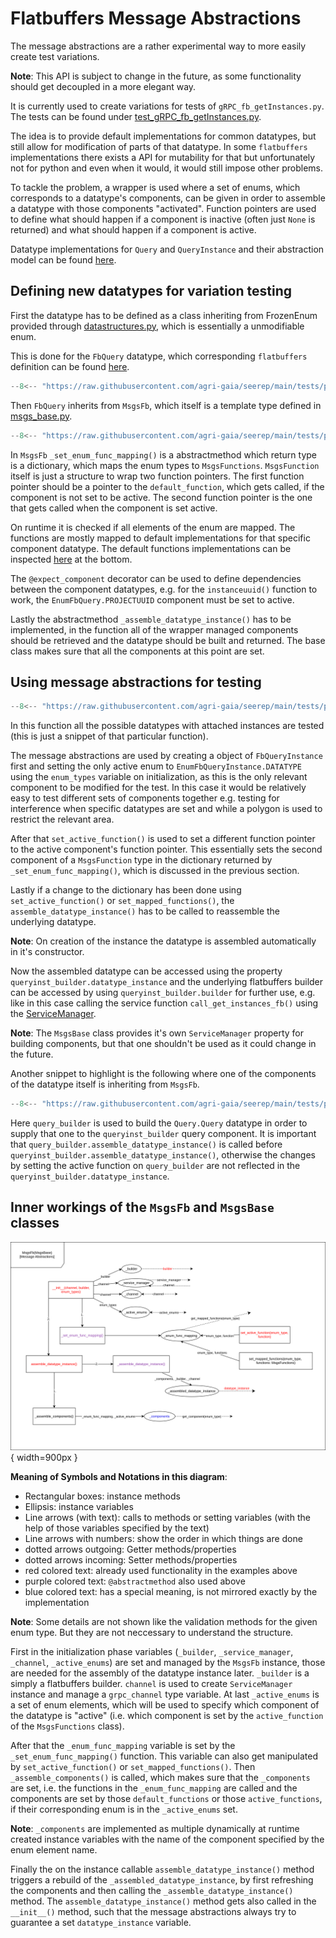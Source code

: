 # Flatbuffers Message Abstractions

The message abstractions are a rather experimental way to more easily create test
variations.

**Note**: This API is subject to change in the future, as some functionality
should get decoupled in a more elegant way.

It is currently used to create variations for tests of `gRPC_fb_getInstances.py`.
The tests can be found under
[test_gRPC_fb_getInstances.py](https://github.com/agri-gaia/seerep/blob/main/tests/python/gRPC/instances/test_gRPC_fb_getInstances.py).

The idea is to provide default implementations for common datatypes, but still
allow for modification of parts of that datatype. In some `flatbuffers`
implementations there exists a API for mutability for that but unfortunately not
for python and even when it would, it would still impose other problems.

To tackle the problem, a wrapper is used where a set of enums, which corresponds
to a datatype's components, can be given in order to assemble a datatype with
those components "activated". Function pointers are used to define what should
happen if a component is inactive (often just `None` is returned) and what
should happen if a component is active.

Datatype implementations for `Query` and `QueryInstance` and their abstraction
model can be found
[here](https://github.com/agri-gaia/seerep/blob/main/tests/python/gRPC/util/msg_abs/msgs.py).

## Defining new datatypes for variation testing

First the datatype has to be defined as a class inheriting from FrozenEnum
provided through
[datastructures.py](https://github.com/agri-gaia/seerep/blob/main/tests/python/gRPC/util/datastructures.py),
which is essentially a unmodifiable enum.

This is done for the `FbQuery` datatype, which corresponding `flatbuffers`
definition can be found
[here](https://github.com/agri-gaia/seerep/blob/main/seerep_msgs/fbs/query.fbs).

```python
--8<-- "https://raw.githubusercontent.com/agri-gaia/seerep/main/tests/python/gRPC/util/msg_abs/msgs.py:24:40"
```

Then `FbQuery` inherits from `MsgsFb`, which itself is a template type defined in
[msgs_base.py](https://github.com/agri-gaia/seerep/blob/main/tests/python/gRPC/util/msg_abs/msgs_base.py).

```python
--8<-- "https://raw.githubusercontent.com/agri-gaia/seerep/main/tests/python/gRPC/util/msg_abs/msgs.py:48:103"
```

In `MsgsFb` `_set_enum_func_mapping()` is a abstractmethod which return type is
a dictionary, which maps the enum types to `MsgsFunctions`. `MsgsFunction`
itself is just a structure to wrap two function pointers. The first function
pointer should be a pointer to the `default_function`, which gets called, if the
component is not set to be active. The second function pointer is the one that
gets called when the component is set active.

On runtime it is checked if all elements of the enum are mapped. The functions
are mostly mapped to default implementations for that specific component datatype.
The default functions implementations can be inspected
[here](https://github.com/agri-gaia/seerep/blob/main/tests/python/gRPC/util/msg_abs/msgs.py)
at the bottom.

The `@expect_component` decorator can be used to define dependencies between the
component datatypes, e.g. for the `instanceuuid()` function to work, the
`EnumFbQuery.PROJECTUUID` component must be set to active.

Lastly the abstractmethod `_assemble_datatype_instance()` has to be implemented,
in the function all of the wrapper managed components should be retrieved and
the datatype should be built and returned. The base class makes sure that all
the components at this point are set.

## Using message abstractions for testing

```python
--8<-- "https://raw.githubusercontent.com/agri-gaia/seerep/main/tests/python/gRPC/instances/test_gRPC_fb_getInstances.py:83:113"
```

In this function all the possible datatypes with attached instances are tested
(this is just a snippet of that particular function).

The message abstractions are used by creating a object of `FbQueryInstance` first
and setting the only active enum to `EnumFbQueryInstance.DATATYPE` using the
`enum_types` variable on initialization, as this is the only relevant component
to be modified for the test. In this case it would be relatively easy to test
different sets of components together e.g. testing for interference when specific
datatypes are set and while a polygon is used to restrict the relevant area.

After that `set_active_function()` is used to set a different function pointer
to the active component's function pointer. This essentially sets the second
component of a `MsgsFunction` type in the dictionary returned by
`_set_enum_func_mapping()`, which is discussed in the previous section.

Lastly if a change to the dictionary has been done using `set_active_function()`
or `set_mapped_functions()`, the `assemble_datatype_instance()` has to be called
to reassemble the underlying datatype.

**Note**: On creation of the instance the datatype is assembled automatically in
it's constructor.

Now the assembled datatype can be accessed using the property
`queryinst_builder.datatype_instance` and the underlying flatbuffers builder can
be accessed by using `queryinst_builder.builder` for further use, e.g. like in
this case calling the service function `call_get_instances_fb()` using the
[ServiceManager](python-helpers.md#service_managerpy).

**Note**: The `MsgsBase` class provides it's own `ServiceManager` property for
building components, but that one shouldn't be used as it could change in the
future.

Another snippet to highlight is the following where one of the components of the
datatype itself is inheriting from `MsgsFb`.

```python
--8<-- "https://raw.githubusercontent.com/agri-gaia/seerep/main/tests/python/gRPC/instances/test_gRPC_fb_getInstances.py:201:261"
```

Here `query_builder` is used to build the `Query.Query` datatype in order to
supply that one to the `queryinst_builder` query component. It is important that
`query_builder.assemble_datatype_instance()` is called before
`queryinst_builder.assemble_datatype_instance()`, otherwise the changes by setting
the active function on `query_builder` are not reflected in the
`queryinst_builder.datatype_instance`.

## Inner workings of the `MsgsFb` and `MsgsBase` classes

![message-abstractions](../imgs/message-abstractions.svg){ width=900px }

**Meaning of Symbols and Notations in this diagram**:

- Rectangular boxes: instance methods
- Ellipsis: instance variables
- Line arrows (with text): calls to methods or setting variables (with the help
  of those variables specified by the text)
- Line arrows with numbers: show the order in which things are done
- dotted arrows outgoing: Getter methods/properties
- dotted arrows incoming: Setter methods/properties
- red colored text: already used functionality in the examples above
- purple colored text: `@abstractmethod` also used above
- blue colored text: has a special meaning, is not mirrored exactly by the
  implementation

**Note**: Some details are not shown like the validation methods for the given
enum type. But they are not neccessary to understand the structure.

First in the initialization phase variables (`_builder`, `_service_manager`,
`_channel`, `_active_enums`) are set and managed by the `MsgsFb` instance, those
are needed for the assembly of the datatype instance later. `_builder` is a
simply a flatbuffers builder. `channel` is used to create `ServiceManager`
instance and manage a `grpc_channel` type variable. At last `_active_enums` is a
set of enum elements, which will be used to specify which component of the datatype
is "active" (i.e. which component is set by the `active_function` of the
`MsgsFunctions` class).

After that the `_enum_func_mapping` variable is set by the
`_set_enum_func_mapping()` function. This variable can also get manipulated by
`set_active_function()` or `set_mapped_functions()`. Then
`_assemble_components()` is called, which makes sure that the `_components` are
set, i.e. the functions in the `_enum_func_mapping` are called and the components
are set by those `default_functions` or those `active_functions`,
if their corresponding enum is in the `_active_enums` set.

**Note**: `_components` are implemented as multiple dynamically at runtime
created instance variables with the name of the component specified by the enum
element name.

Finally the on the instance callable `assemble_datatype_instance()` method
triggers a rebuild of the `_assembled_datatype_instance`, by first refreshing
the components and then calling the `_assemble_datatype_instance()` method.
The `assemble_datatype_instance()` method gets also called in the `__init__()`
method, such that the message abstractions always try to guarantee a set
`datatype_instance` variable.
